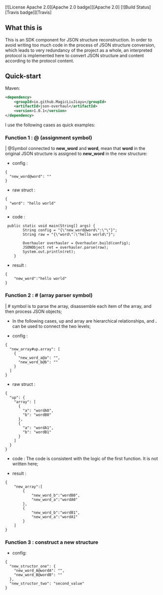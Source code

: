 [![License Apache 2.0][Apache 2.0 badge]][Apache 2.0]
[![Build Status][Travis badge]][Travis]

## What this is

This is an SDK component for JSON structure reconstruction. In order to avoid writing too much code in the process of JSON structure conversion, which leads to very redundancy of the project as a whole, an interpreted protocol is implemented here to convert JSON structure and content according to the protocol content.

## Quick-start
Maven:

```xml
<dependency>
    <groupId>io.github.MagicLiuJiayu</groupId>
    <artifactId>json-overhaul</artifactId>
    <version>1.0.1</version>
</dependency>
```

I use the following cases as quick examples:
### Function 1 : @ (assignment symbol)
| @Symbol connected to **new_word** and **word**, mean that **word** in the original JSON structure is assigned to **new_word** in the new structure:

* config :

```config
{
  "new_word@word": ""
}
```
* raw struct :

```raw
{
  "word": "hello world"
}
```

* code :

```
 public static void main(String[] args) {
        String config = "{\"new_word@word\":\"\"}";
        String raw = "{\"word\":\"hello world\"}";

        Overhauler overhauler = Overhauler.build(config);
        JSONObject ret = overhauler.parse(raw);
        System.out.println(ret);
    }
```
* result :

```
{
    "new_word":"hello world"
}
```

### Function 2 : # (array parser symbol)
| # symbol is to parse the array, disassemble each item of the array, and then process JSON objects;

* In the following cases, up and array are hierarchical relationships, and **.** can be used to connect the two levels;

* config :

```
{
  "new_array#up.array": [
    {
      "new_word_a@a": "",
      "new_word_b@b": ""
    }
  ]
}
```

* raw struct :

```
{
  "up": {
    "array": [
      {
        "a": "wordA0",
        "b": "wordB0"
      },
      {
        "a": "wordA1",
        "b": "wordB1"
      }
    ]
  }
}
```

* code : The code is consistent with the logic of the first function. It is not written here;

* result :

```
{
    "new_array":[
        {
            "new_word_b":"wordB0",
            "new_word_a":"wordA0"
        },
        {
            "new_word_b":"wordB1",
            "new_word_a":"wordA1"
        }
    ]
}
```

### Function 3 : construct a new structure

* config:

```
{
  "new_structor_one": {
    "new_word_A@wordA": "",
    "new_word_B@wordB": ""
  },
  "new_structor_two": "second_value"
}
```